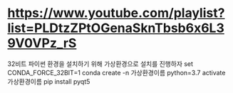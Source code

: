 # https://www.youtube.com/playlist?list=PLDtzZPtOGenaSknTbsb6x6L39V0VPz_rS

32비트 파이썬 환경을 설치하기 위해 가상환경으로 설치를 진행하자
set CONDA_FORCE_32BIT=1
conda create -n 가상환경이름 python=3.7
activate 가상환경이름
pip install pyqt5